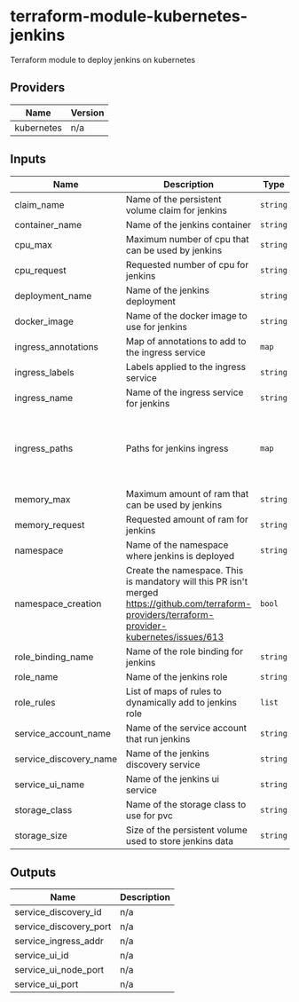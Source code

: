 # terraform-module-kubernetes-jenkins

Terraform module to deploy jenkins on kubernetes

<!-- BEGINNING OF PRE-COMMIT-TERRAFORM DOCS HOOK -->
## Providers

| Name | Version |
|------|---------|
| kubernetes | n/a |

## Inputs

| Name | Description | Type | Default | Required |
|------|-------------|------|---------|:-----:|
| claim\_name | Name of the persistent volume claim for jenkins | `string` | n/a | yes |
| container\_name | Name of the jenkins container | `string` | n/a | yes |
| cpu\_max | Maximum number of cpu that can be used by jenkins | `string` | `"3"` | no |
| cpu\_request | Requested number of cpu for jenkins | `string` | `"2"` | no |
| deployment\_name | Name of the jenkins deployment | `string` | n/a | yes |
| docker\_image | Name of the docker image to use for jenkins | `string` | `"fxinnovation/jenkins:3.33.0"` | no |
| ingress\_annotations | Map of annotations to add to the ingress service | `map` | `{}` | no |
| ingress\_labels | Labels applied to the ingress service | `string` | `"jenkins"` | no |
| ingress\_name | Name of the ingress service for jenkins | `string` | n/a | yes |
| ingress\_paths | Paths for jenkins ingress | `map` | <pre>{<br>  "ui": {<br>    "service_name": "jenkins-ui",<br>    "service_port": "8080"<br>  }<br>}<br></pre> | no |
| memory\_max | Maximum amount of ram that can be used by jenkins | `string` | `"6144Mi"` | no |
| memory\_request | Requested amount of ram for jenkins | `string` | `"4096Mi"` | no |
| namespace | Name of the namespace where jenkins is deployed | `string` | `"default"` | no |
| namespace\_creation | Create the namespace. This is mandatory will this PR isn't merged https://github.com/terraform-providers/terraform-provider-kubernetes/issues/613 | `bool` | `true` | no |
| role\_binding\_name | Name of the role binding for jenkins | `string` | n/a | yes |
| role\_name | Name of the jenkins role | `string` | n/a | yes |
| role\_rules | List of maps of rules to dynamically add to jenkins role | `list` | `[]` | no |
| service\_account\_name | Name of the service account that run jenkins | `string` | n/a | yes |
| service\_discovery\_name | Name of the jenkins discovery service | `string` | n/a | yes |
| service\_ui\_name | Name of the jenkins ui service | `string` | n/a | yes |
| storage\_class | Name of the storage class to use for pvc | `string` | n/a | yes |
| storage\_size | Size of the persistent volume used to store jenkins data | `string` | n/a | yes |

## Outputs

| Name | Description |
|------|-------------|
| service\_discovery\_id | n/a |
| service\_discovery\_port | n/a |
| service\_ingress\_addr | n/a |
| service\_ui\_id | n/a |
| service\_ui\_node\_port | n/a |
| service\_ui\_port | n/a |

<!-- END OF PRE-COMMIT-TERRAFORM DOCS HOOK -->
